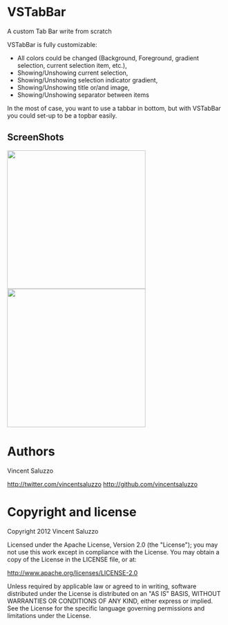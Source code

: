 VSTabBar
========

A custom Tab Bar write from scratch

VSTabBar is fully customizable:

* 	All colors could be changed (Background, Foreground, gradient selection, current selection item, etc.),
* 	Showing/Unshowing current selection,
* 	Showing/Unshowing selection indicator gradient,
* 	Showing/Unshowing title or/and image,
* 	Showing/Unshowing separator between items

In the most of case, you want to use a tabbar in bottom, but with VSTabBar you could set-up to be a topbar easily.



ScreenShots
-----------

<img src="https://github.com/vincentsaluzzo/VSTabBar/raw/master/SimpleDemo.png" width="320px"> <img src="https://github.com/vincentsaluzzo/VSTabBar/raw/master/FunnyDemo.png" width="320px">




Authors
=========
Vincent Saluzzo

http://twitter.com/vincentsaluzzo
http://github.com/vincentsaluzzo



Copyright and license
=====================
Copyright 2012 Vincent Saluzzo

Licensed under the Apache License, Version 2.0 (the "License"); you may not use this work except in compliance with the License. You may obtain a copy of the License in the LICENSE file, or at:

http://www.apache.org/licenses/LICENSE-2.0

Unless required by applicable law or agreed to in writing, software distributed under the License is distributed on an "AS IS" BASIS, WITHOUT WARRANTIES OR CONDITIONS OF ANY KIND, either express or implied. See the License for the specific language governing permissions and limitations under the License.